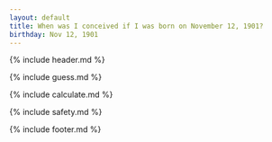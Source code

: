 ```yaml
---
layout: default
title: When was I conceived if I was born on November 12, 1901?
birthday: Nov 12, 1901
---
```


{% include header.md %}

{% include guess.md %}

{% include calculate.md %}

{% include safety.md %}

{% include footer.md %}



